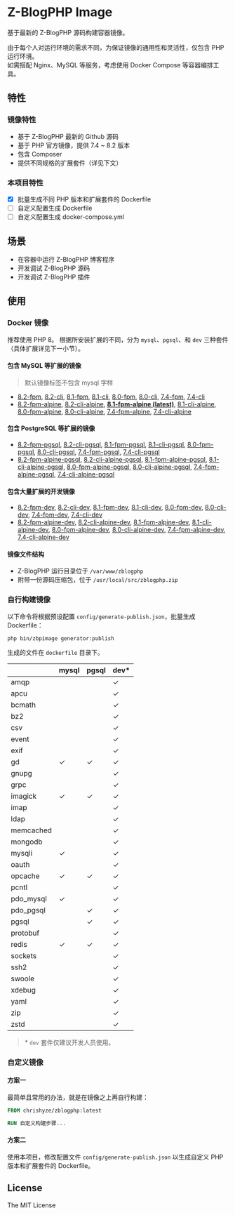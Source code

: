 # Z-BlogPHP Image

基于最新的 Z-BlogPHP 源码构建容器镜像。  

由于每个人对运行环境的需求不同，为保证镜像的通用性和灵活性，仅包含 PHP 运行环境。  
如需搭配 Nginx、MySQL 等服务，考虑使用 Docker Compose 等容器编排工具。  

## 特性

### 镜像特性

- 基于 Z-BlogPHP 最新的 Github 源码
- 基于 PHP 官方镜像，提供 7.4 ~ 8.2 版本
- 包含 Composer
- 提供不同规格的扩展套件（详见下文）

### 本项目特性

- [x] 批量生成不同 PHP 版本和扩展套件的 Dockerfile
- [ ] 自定义配置生成 Dockerfile
- [ ] 自定义配置生成 docker-compose.yml

## 场景

- 在容器中运行 Z-BlogPHP 博客程序
- 开发调试 Z-BlogPHP 源码
- 开发调试 Z-BlogPHP 插件

## 使用

### Docker 镜像

推荐使用 PHP 8。
根据所安装扩展的不同，分为 `mysql`、`pgsql`、和 `dev` 三种套件（具体扩展详见下一小节）。  

#### 包含 MySQL 等扩展的镜像  

> 默认镜像标签不包含 mysql 字样  

- [8.2-fpm](https://github.com/chrishyze/zblogphp-image/blob/master/dockerfile/8.2/fpm/mysql/Dockerfile),
  [8.2-cli](https://github.com/chrishyze/zblogphp-image/blob/master/dockerfile/8.2/cli/mysql/Dockerfile),
  [8.1-fpm](https://github.com/chrishyze/zblogphp-image/blob/master/dockerfile/8.1/fpm/mysql/Dockerfile),
  [8.1-cli](https://github.com/chrishyze/zblogphp-image/blob/master/dockerfile/8.1/cli/mysql/Dockerfile),
  [8.0-fpm](https://github.com/chrishyze/zblogphp-image/blob/master/dockerfile/8.0/fpm/mysql/Dockerfile),
  [8.0-cli](https://github.com/chrishyze/zblogphp-image/blob/master/dockerfile/8.0/cli/mysql/Dockerfile),
  [7.4-fpm](https://github.com/chrishyze/zblogphp-image/blob/master/dockerfile/7.4/fpm/mysql/Dockerfile),
  [7.4-cli](https://github.com/chrishyze/zblogphp-image/blob/master/dockerfile/7.4/cli/mysql/Dockerfile)
- [8.2-fpm-alpine](https://github.com/chrishyze/zblogphp-image/blob/master/dockerfile/8.2/fpm-alpine/mysql/Dockerfile),
  [8.2-cli-alpine](https://github.com/chrishyze/zblogphp-image/blob/master/dockerfile/8.2/cli-alpine/mysql/Dockerfile),
  **[8.1-fpm-alpine (latest)](https://github.com/chrishyze/zblogphp-image/blob/master/dockerfile/8.1/fpm-alpine/mysql/Dockerfile)**,
  [8.1-cli-alpine](https://github.com/chrishyze/zblogphp-image/blob/master/dockerfile/8.1/cli-alpine/mysql/Dockerfile),
  [8.0-fpm-alpine](https://github.com/chrishyze/zblogphp-image/blob/master/dockerfile/8.0/fpm-alpine/mysql/Dockerfile),
  [8.0-cli-alpine](https://github.com/chrishyze/zblogphp-image/blob/master/dockerfile/8.0/cli-alpine/mysql/Dockerfile),
  [7.4-fpm-alpine](https://github.com/chrishyze/zblogphp-image/blob/master/dockerfile/7.4/fpm-alpine/mysql/Dockerfile),
  [7.4-cli-alpine](https://github.com/chrishyze/zblogphp-image/blob/master/dockerfile/7.4/cli-alpine/mysql/Dockerfile)

#### 包含 PostgreSQL 等扩展的镜像  

- [8.2-fpm-pgsql](https://github.com/chrishyze/zblogphp-image/blob/master/dockerfile/8.2/fpm/pgsql/Dockerfile),
  [8.2-cli-pgsql](https://github.com/chrishyze/zblogphp-image/blob/master/dockerfile/8.2/cli/pgsql/Dockerfile),
  [8.1-fpm-pgsql](https://github.com/chrishyze/zblogphp-image/blob/master/dockerfile/8.1/fpm/pgsql/Dockerfile),
  [8.1-cli-pgsql](https://github.com/chrishyze/zblogphp-image/blob/master/dockerfile/8.1/cli/pgsql/Dockerfile),
  [8.0-fpm-pgsql](https://github.com/chrishyze/zblogphp-image/blob/master/dockerfile/8.0/fpm/pgsql/Dockerfile),
  [8.0-cli-pgsql](https://github.com/chrishyze/zblogphp-image/blob/master/dockerfile/8.0/cli/pgsql/Dockerfile),
  [7.4-fpm-pgsql](https://github.com/chrishyze/zblogphp-image/blob/master/dockerfile/7.4/fpm/pgsql/Dockerfile),
  [7.4-cli-pgsql](https://github.com/chrishyze/zblogphp-image/blob/master/dockerfile/7.4/cli/pgsql/Dockerfile)
- [8.2-fpm-alpine-pgsql](https://github.com/chrishyze/zblogphp-image/blob/master/dockerfile/8.2/fpm-alpine/pgsql/Dockerfile),
  [8.2-cli-alpine-pgsql](https://github.com/chrishyze/zblogphp-image/blob/master/dockerfile/8.2/cli-alpine/pgsql/Dockerfile),
  [8.1-fpm-alpine-pgsql](https://github.com/chrishyze/zblogphp-image/blob/master/dockerfile/8.1/fpm-alpine/pgsql/Dockerfile),
  [8.1-cli-alpine-pgsql](https://github.com/chrishyze/zblogphp-image/blob/master/dockerfile/8.1/cli-alpine/pgsql/Dockerfile),
  [8.0-fpm-alpine-pgsql](https://github.com/chrishyze/zblogphp-image/blob/master/dockerfile/8.0/fpm-alpine/pgsql/Dockerfile),
  [8.0-cli-alpine-pgsql](https://github.com/chrishyze/zblogphp-image/blob/master/dockerfile/8.0/cli-alpine/pgsql/Dockerfile),
  [7.4-fpm-alpine-pgsql](https://github.com/chrishyze/zblogphp-image/blob/master/dockerfile/7.4/fpm-alpine/pgsql/Dockerfile),
  [7.4-cli-alpine-pgsql](https://github.com/chrishyze/zblogphp-image/blob/master/dockerfile/7.4/cli-alpine/pgsql/Dockerfile)

#### 包含大量扩展的开发镜像  

- [8.2-fpm-dev](https://github.com/chrishyze/zblogphp-image/blob/master/dockerfile/8.2/fpm/dev/Dockerfile),
  [8.2-cli-dev](https://github.com/chrishyze/zblogphp-image/blob/master/dockerfile/8.2/cli/dev/Dockerfile),
  [8.1-fpm-dev](https://github.com/chrishyze/zblogphp-image/blob/master/dockerfile/8.1/fpm/dev/Dockerfile),
  [8.1-cli-dev](https://github.com/chrishyze/zblogphp-image/blob/master/dockerfile/8.1/cli/dev/Dockerfile),
  [8.0-fpm-dev](https://github.com/chrishyze/zblogphp-image/blob/master/dockerfile/8.0/fpm/dev/Dockerfile),
  [8.0-cli-dev](https://github.com/chrishyze/zblogphp-image/blob/master/dockerfile/8.0/cli/dev/Dockerfile),
  [7.4-fpm-dev](https://github.com/chrishyze/zblogphp-image/blob/master/dockerfile/7.4/fpm/dev/Dockerfile),
  [7.4-cli-dev](https://github.com/chrishyze/zblogphp-image/blob/master/dockerfile/7.4/cli/dev/Dockerfile)
- [8.2-fpm-alpine-dev](https://github.com/chrishyze/zblogphp-image/blob/master/dockerfile/8.2/fpm-alpine/dev/Dockerfile),
  [8.2-cli-alpine-dev](https://github.com/chrishyze/zblogphp-image/blob/master/dockerfile/8.2/cli-alpine/dev/Dockerfile),
  [8.1-fpm-alpine-dev](https://github.com/chrishyze/zblogphp-image/blob/master/dockerfile/8.1/fpm-alpine/dev/Dockerfile),
  [8.1-cli-alpine-dev](https://github.com/chrishyze/zblogphp-image/blob/master/dockerfile/8.1/cli-alpine/dev/Dockerfile),
  [8.0-fpm-alpine-dev](https://github.com/chrishyze/zblogphp-image/blob/master/dockerfile/8.0/fpm-alpine/dev/Dockerfile),
  [8.0-cli-alpine-dev](https://github.com/chrishyze/zblogphp-image/blob/master/dockerfile/8.0/cli-alpine/dev/Dockerfile),
  [7.4-fpm-alpine-dev](https://github.com/chrishyze/zblogphp-image/blob/master/dockerfile/7.4/fpm-alpine/dev/Dockerfile),
  [7.4-cli-alpine-dev](https://github.com/chrishyze/zblogphp-image/blob/master/dockerfile/7.4/cli-alpine/dev/Dockerfile)

#### 镜像文件结构  

- Z-BlogPHP 运行目录位于 `/var/www/zblogphp`
- 附带一份源码压缩包，位于 `/usr/local/src/zblogphp.zip`

### 自行构建镜像

以下命令将根据预设配置 `config/generate-publish.json`，批量生成 Dockerfile：

```shell
php bin/zbpimage generator:publish
```

生成的文件在 `dockerfile` 目录下。  

|           | mysql   | pgsql   | dev\*   |
| --------- | ------- | ------- | ------- |
| amqp      |         |         | ✓       |
| apcu      |         |         | ✓       |
| bcmath    |         |         | ✓       |
| bz2       |         |         | ✓       |
| csv       |         |         | ✓       |
| event     |         |         | ✓       |
| exif      |         |         | ✓       |
| gd        | ✓       | ✓       | ✓       |
| gnupg     |         |         | ✓       |
| grpc      |         |         | ✓       |
| imagick   | ✓       | ✓       | ✓       |
| imap      |         |         | ✓       |
| ldap      |         |         | ✓       |
| memcached |         |         | ✓       |
| mongodb   |         |         | ✓       |
| mysqli    | ✓       |         | ✓       |
| oauth     |         |         | ✓       |
| opcache   | ✓       | ✓       | ✓       |
| pcntl     |         |         | ✓       |
| pdo_mysql | ✓       |         | ✓       |
| pdo_pgsql |         | ✓       | ✓       |
| pgsql     |         | ✓       | ✓       |
| protobuf  |         |         | ✓       |
| redis     | ✓       | ✓       | ✓       |
| sockets   |         |         | ✓       |
| ssh2      |         |         | ✓       |
| swoole    |         |         | ✓       |
| xdebug    |         |         | ✓       |
| yaml      |         |         | ✓       |
| zip       |         |         | ✓       |
| zstd      |         |         | ✓       |

> \* `dev` 套件仅建议开发人员使用。  

### 自定义镜像

#### 方案一

最简单且常用的办法，就是在镜像之上再自行构建：  

```dockerfile
FROM chrishyze/zblogphp:latest

RUN 自定义构建步骤...
```

#### 方案二

使用本项目，修改配置文件 `config/generate-publish.json` 以生成自定义 PHP 版本和扩展套件的 Dockerfile。  

## License

The MIT License
